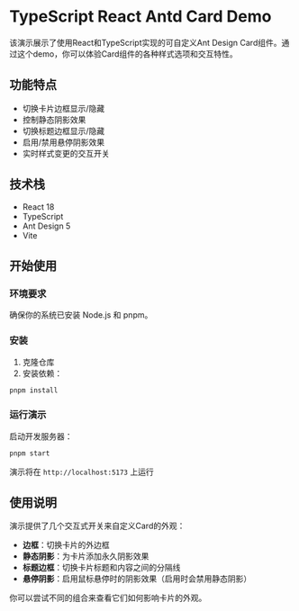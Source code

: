 # TypeScript React Antd Card Demo

该演示展示了使用React和TypeScript实现的可自定义Ant Design Card组件。通过这个demo，你可以体验Card组件的各种样式选项和交互特性。

## 功能特点

- 切换卡片边框显示/隐藏
- 控制静态阴影效果
- 切换标题边框显示/隐藏
- 启用/禁用悬停阴影效果
- 实时样式变更的交互开关

## 技术栈

- React 18
- TypeScript
- Ant Design 5
- Vite

## 开始使用

### 环境要求

确保你的系统已安装 Node.js 和 pnpm。

### 安装

1. 克隆仓库
2. 安装依赖：
```bash
pnpm install
```

### 运行演示

启动开发服务器：
```bash
pnpm start
```

演示将在 `http://localhost:5173` 上运行

## 使用说明

演示提供了几个交互式开关来自定义Card的外观：

- **边框**：切换卡片的外边框
- **静态阴影**：为卡片添加永久阴影效果
- **标题边框**：切换卡片标题和内容之间的分隔线
- **悬停阴影**：启用鼠标悬停时的阴影效果（启用时会禁用静态阴影）

你可以尝试不同的组合来查看它们如何影响卡片的外观。

